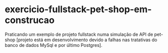 # exercicio-fullstack-pet-shop-em-construcao

Praticando um exemplo de projeto fullstack numa simulação de API de pet-shop [projeto está em desenvolvimento devido a falhas nas tratativas do banco de dados MySql e por último Postgres].
